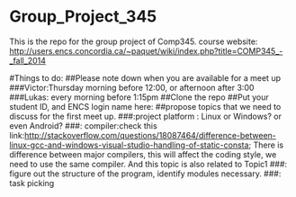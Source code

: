 Group_Project_345
=================

This is the repo for the group project of Comp345.
course website: http://users.encs.concordia.ca/~paquet/wiki/index.php?title=COMP345_-_fall_2014

#Things to do:
##Please note down when you are available for a meet up
###Victor:Thursday morning before 12:00, or afternoon after 3:00
###Lukas: every morning before 1:15pm
##Clone the repo
##Put your student ID, and ENCS login name here:
##propose topics that we need to discuss for the first meet up.
###:project platform : Linux or Windows? or even Android?
###: compiler:check this link:http://stackoverflow.com/questions/18087464/difference-between-linux-gcc-and-windows-visual-studio-handling-of-static-consta; There is difference between major compilers, this will affect the coding style, we need to use the same compiler. And this topic is also related to Topic1
###: figure out the structure of the program, identify  modules necessary.
###: task picking


